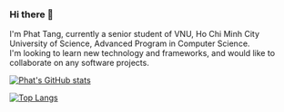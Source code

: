 ### Hi there 👋

I'm Phat Tang, currently a senior student of VNU, Ho Chi Minh City University of Science, Advanced Program in Computer Science.  
I'm looking to learn new technology and frameworks, and would like to collaborate on any software projects.  

[![Phat's GitHub stats](https://github-readme-stats.vercel.app/api?username=tlphat&count_private=true&show_icons=true&theme=github_dark)](https://github.com/anuraghazra/github-readme-stats)

[![Top Langs](https://github-readme-stats.vercel.app/api/top-langs/?username=tlphat&langs_count=8&theme=github_dark)](https://github.com/anuraghazra/github-readme-stats)

<!--
**tlphat/tlphat** is a ✨ _special_ ✨ repository because its `README.md` (this file) appears on your GitHub profile.

Here are some ideas to get you started:

- 🔭 I’m currently working on ...
- 🌱 I’m currently learning ...
- 👯 I’m looking to collaborate on ...
- 🤔 I’m looking for help with ...
- 💬 Ask me about ...
- 📫 How to reach me: ...
- 😄 Pronouns: ...
- ⚡ Fun fact: ...
-->
